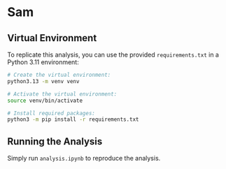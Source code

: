 # Sam

## Virtual Environment

To replicate this analysis, you can use the provided `requirements.txt` in a Python 3.11 environment:

```bash
# Create the virtual environment:
python3.13 -m venv venv

# Activate the virtual environment:
source venv/bin/activate

# Install required packages:
python3 -m pip install -r requirements.txt
```

## Running the Analysis
Simply run `analysis.ipynb` to reproduce the analysis.